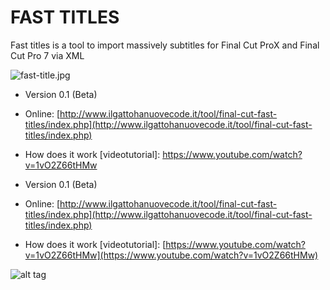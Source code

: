 # FAST TITLES #

Fast titles is a tool to import massively subtitles for Final Cut ProX and Final Cut Pro 7 via XML

![fast-title.jpg](http://www.ilgattohanuovecode.it/images/website/fast-title.jpg)

* Version 0.1 (Beta)
* Online: [http://www.ilgattohanuovecode.it/tool/final-cut-fast-titles/index.php](http://www.ilgattohanuovecode.it/tool/final-cut-fast-titles/index.php)
* How does it work [videotutorial]: https://www.youtube.com/watch?v=1vO2Z66tHMw


* Version 0.1 (Beta)
* Online: [http://www.ilgattohanuovecode.it/tool/final-cut-fast-titles/index.php](http://www.ilgattohanuovecode.it/tool/final-cut-fast-titles/index.php)
* How does it work [videotutorial]: [https://www.youtube.com/watch?v=1vO2Z66tHMw](https://www.youtube.com/watch?v=1vO2Z66tHMw)


![alt tag](https://bitbucket.org/repo/xy8Epb/images/198376724-Schermata%202015-04-04%20alle%2016.56.38.png)
